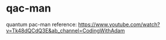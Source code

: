 # qac-man

quantum pac-man
reference: https://www.youtube.com/watch?v=Tk48dQCdQ3E&ab_channel=CodingWithAdam
